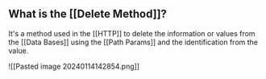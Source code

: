 
## What is the [[Delete Method]]?

It's a method used in the [[HTTP]] to delete the information or values from the [[Data Bases]] using the [[Path Params]]  and the identification from the value.

![[Pasted image 20240114142854.png]]
